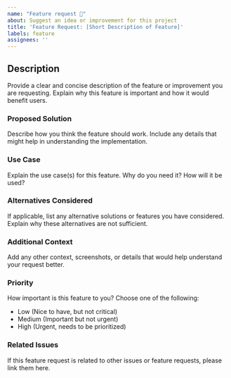 ```yaml
---
name: "Feature request 🚀"
about: Suggest an idea or improvement for this project
title: 'Feature Request: [Short Description of Feature]'
labels: feature
assignees: ''
---
```


<!-- Please search existing issues to avoid creating duplicates. -->

## Description

Provide a clear and concise description of the feature or improvement you are requesting. Explain why this feature is important and how it would benefit users.

### Proposed Solution

Describe how you think the feature should work. Include any details that might help in understanding the implementation.

### Use Case

Explain the use case(s) for this feature. Why do you need it? How will it be used?

### Alternatives Considered

If applicable, list any alternative solutions or features you have considered. Explain why these alternatives are not sufficient.

### Additional Context

Add any other context, screenshots, or details that would help understand your request better.

### Priority

How important is this feature to you? Choose one of the following:
- Low (Nice to have, but not critical)
- Medium (Important but not urgent)
- High (Urgent, needs to be prioritized)

### Related Issues

If this feature request is related to other issues or feature requests, please link them here.
